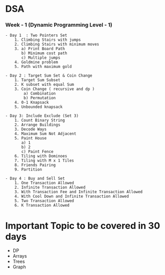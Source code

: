 # DSA 

### Week - 1 (Dynamic Programming Level - 1)
    - Day 1  : Two Pointers Set
        1. Climbing Stairs with jumps   
        2. Climbing Stairs with minimum moves
        3. a) Print Board Path
           b) Minimum cost path 
           c) Multiple jumps
        4. Goldmine problem 
        5. Path with maximum gold

    - Day 2 : Target Sum Set & Coin Change 
        1. Target Sum Subset
        2. K subset with equal Sum
        3. Coin Change ( recursive and dp )
            a) Combination
            b) Permutation
        4. 0-1 Knapsack
        5. Unbounded knapsack
        
    - Day 3: Include Exclude (Set 3)  
        1. Count Binary String
        2. Arrange Buildings 
        3. Decode Ways 
        4. Maximum Sum Not Adjacent
        5. Paint House
           a) 1
           b) 2
           c) Paint Fence 
        6. Tiling with Dominoes
        7. Tiling with M x 1 Tiles
        8. Friends Pairing
        9. Partition

    - Day 4 : Buy and Sell Set
        1. One Transaction Allowed
        2. Infinite Transaction Allowed
        3. With Transaction Fee and Infinite Transaction Allowed
        4. With Cool Down and Infinite Transaction Allowed
        5. Two Transaction Allowed
        6. K Transaction Allowed 


# Important Topic to be covered in 30 days


-   DP
-   Arrays 
-   Trees
-   Graph